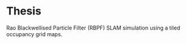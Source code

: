 # Thesis
Rao Blackwellised Particle Filter (RBPF) SLAM simulation using a tiled occupancy grid maps.
